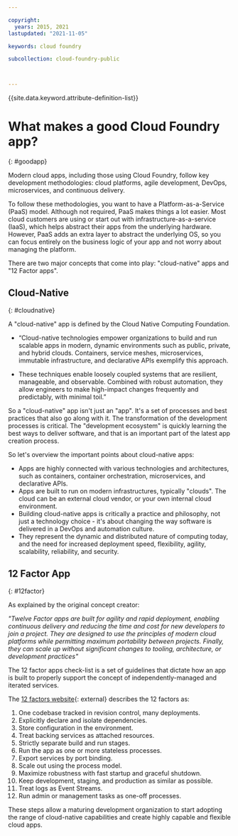 ```yaml
---

copyright:
  years: 2015, 2021
lastupdated: "2021-11-05"

keywords: cloud foundry

subcollection: cloud-foundry-public



---
```



{{site.data.keyword.attribute-definition-list}}

# What makes a good Cloud Foundry app?
{: #goodapp}


Modern cloud apps, including those using Cloud Foundry, follow key development methodologies: cloud platforms, agile development, DevOps, microservices, and continuous delivery.

To follow these methodologies, you want to have a Platform-as-a-Service (PaaS) model. Although not  required, PaaS makes things a lot easier. Most cloud customers are using or start out with infrastructure-as-a-service (IaaS), which helps abstract their apps from the underlying hardware. However, PaaS adds an extra layer to abstract the underlying OS, so you can focus entirely on the business logic of your app and not worry about managing the platform.

There are two major concepts that come into play: "cloud-native" apps and "12 Factor apps".


## Cloud-Native
{: #cloudnative}

A "cloud-native" app is defined by the Cloud Native Computing Foundation.

* “Cloud-native technologies empower organizations to build and run scalable apps in modern, dynamic environments such as public, private, and hybrid clouds. Containers, service meshes, microservices, immutable infrastructure, and declarative APIs exemplify this approach.

* These techniques enable loosely coupled systems that are resilient, manageable, and observable. Combined with robust automation, they allow engineers to make high-impact changes frequently and predictably, with minimal toil.”

So a "cloud-native" app isn't just an "app". It's a set of processes and best practices that also go along with it. The transformation of the development processes is critical.  The "development ecosystem" is quickly learning the best ways to deliver software, and that is an important part of the latest app creation process.

So let's overview the important points about cloud-native apps:

* Apps are highly connected with various technologies and architectures, such as containers, container orchestration, microservices, and declarative APIs.
* Apps are built to run on modern infrastructures, typically "clouds". The cloud can be an external cloud vendor, or your own internal cloud environment.
* Building cloud-native apps is critically a practice and philosophy, not just a technology choice - it's about changing the way software is delivered in a DevOps and automation culture.
* They represent the dynamic and distributed nature of computing today, and the need for increased deployment speed, flexibility, agility, scalability, reliability, and security.


## 12 Factor App
{: #12factor}

As explained by the original concept creator:

*"Twelve Factor apps are built for agility and rapid deployment, enabling continuous delivery and reducing the time and cost for new developers to join a project. They are designed to use the principles of modern cloud platforms while permitting maximum portability between projects. Finally, they can scale up without significant changes to tooling, architecture, or development practices"*

The 12 factor apps check-list is a set of guidelines that dictate how an app is built to properly support the concept of independently-managed and iterated services.

The [12 factors website](https://12factor.net){: external} describes the 12 factors as:

1. One codebase tracked in revision control, many deployments.
2. Explicitly declare and isolate dependencies.
3. Store configuration in the environment.
4. Treat backing services as attached resources.
5. Strictly separate build and run stages.
6. Run the app as one or more stateless processes.
7. Export services by port binding.
8. Scale out using the process model.
9. Maximize robustness with fast startup and graceful shutdown.
10. Keep development, staging, and production as similar as possible.
11. Treat logs as Event Streams.
12. Run admin or management tasks as one-off processes.

These steps allow a maturing development organization to start adopting the range of cloud-native capabilities and create highly capable and flexible cloud apps.


